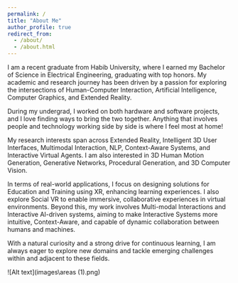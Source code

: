 ```yaml
---
permalink: /
title: "About Me"
author_profile: true
redirect_from: 
  - /about/
  - /about.html
---
```



I am a recent graduate from Habib University, where I earned my Bachelor of Science in Electrical Engineering, graduating with top honors. My academic and research journey has been driven by a passion for exploring the intersections of Human-Computer Interaction, Artificial Intelligence, Computer Graphics, and Extended Reality.

During my undergrad, I worked on both hardware and software projects, and I love finding ways to bring the two together. Anything that involves people and technology working side by side is where I feel most at home!

My research interests span across Extended Reality, Intelligent 3D User Interfaces, Multimodal Interaction, NLP, Context-Aware Systems, and Interactive Virtual Agents. I am also interested in 3D Human Motion Generation, Generative Networks, Procedural Generation, and 3D Computer Vision.

In terms of real-world applications, I focus on designing solutions for Education and Training using XR, enhancing learning experiences. I also explore Social VR to enable immersive, collaborative experiences in virtual environments. Beyond this, my work involves Multi-modal Interactions and Interactive AI-driven systems, aiming to make Interactive Systems more intuitive, Context-Aware, and capable of dynamic collaboration between humans and machines. 

With a natural curiosity and a strong drive for continuous learning, I am always eager to explore new domains and tackle emerging challenges within and adjacent to these fields.

![Alt text](images\areas (1).png)
